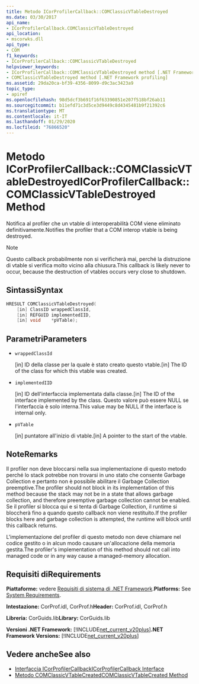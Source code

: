```yaml
---
title: Metodo ICorProfilerCallback::COMClassicVTableDestroyed
ms.date: 03/30/2017
api_name:
- ICorProfilerCallback.COMClassicVTableDestroyed
api_location:
- mscorwks.dll
api_type:
- COM
f1_keywords:
- ICorProfilerCallback::COMClassicVTableDestroyed
helpviewer_keywords:
- ICorProfilerCallback::COMClassicVTableDestroyed method [.NET Framework profiling]
- COMClassicVTableDestroyed method [.NET Framework profiling]
ms.assetid: 29da20ca-bf39-4356-8099-d9c3ac3423a9
topic_type:
- apiref
ms.openlocfilehash: 98d5dcf3b691f16f63390851e207f518bf26ab11
ms.sourcegitcommit: b11efd71c3d5ce3d9449c8d4345481b9f21392c6
ms.translationtype: MT
ms.contentlocale: it-IT
ms.lasthandoff: 01/29/2020
ms.locfileid: "76866520"
---
```

# <a name="icorprofilercallbackcomclassicvtabledestroyed-method"></a><span data-ttu-id="25b03-102">Metodo ICorProfilerCallback::COMClassicVTableDestroyed</span><span class="sxs-lookup"><span data-stu-id="25b03-102">ICorProfilerCallback::COMClassicVTableDestroyed Method</span></span>
<span data-ttu-id="25b03-103">Notifica al profiler che un vtable di interoperabilità COM viene eliminato definitivamente.</span><span class="sxs-lookup"><span data-stu-id="25b03-103">Notifies the profiler that a COM interop vtable is being destroyed.</span></span>  
  
> [!NOTE]
> <span data-ttu-id="25b03-104">Questo callback probabilmente non si verificherà mai, perché la distruzione di vtable si verifica molto vicino alla chiusura.</span><span class="sxs-lookup"><span data-stu-id="25b03-104">This callback is likely never to occur, because the destruction of vtables occurs very close to shutdown.</span></span>  
  
## <a name="syntax"></a><span data-ttu-id="25b03-105">Sintassi</span><span class="sxs-lookup"><span data-stu-id="25b03-105">Syntax</span></span>  
  
```cpp  
HRESULT COMClassicVTableDestroyed(  
    [in] ClassID wrappedClassId,  
    [in] REFGUID implementedIID,  
    [in] void    *pVTable);  
```  
  
## <a name="parameters"></a><span data-ttu-id="25b03-106">Parametri</span><span class="sxs-lookup"><span data-stu-id="25b03-106">Parameters</span></span>

- `wrappedClassId`

  <span data-ttu-id="25b03-107">\[in] ID della classe per la quale è stato creato questo vtable.</span><span class="sxs-lookup"><span data-stu-id="25b03-107">\[in] The ID of the class for which this vtable was created.</span></span>

- `implementedIID`

  <span data-ttu-id="25b03-108">\[in] ID dell'interfaccia implementata dalla classe.</span><span class="sxs-lookup"><span data-stu-id="25b03-108">\[in] The ID of the interface implemented by the class.</span></span> <span data-ttu-id="25b03-109">Questo valore può essere NULL se l'interfaccia è solo interna.</span><span class="sxs-lookup"><span data-stu-id="25b03-109">This value may be NULL if the interface is internal only.</span></span>

- `pVTable`

  <span data-ttu-id="25b03-110">\[in] puntatore all'inizio di vtable.</span><span class="sxs-lookup"><span data-stu-id="25b03-110">\[in] A pointer to the start of the vtable.</span></span>

## <a name="remarks"></a><span data-ttu-id="25b03-111">Note</span><span class="sxs-lookup"><span data-stu-id="25b03-111">Remarks</span></span>  
 <span data-ttu-id="25b03-112">Il profiler non deve bloccarsi nella sua implementazione di questo metodo perché lo stack potrebbe non trovarsi in uno stato che consente Garbage Collection e pertanto non è possibile abilitare il Garbage Collection preemptive.</span><span class="sxs-lookup"><span data-stu-id="25b03-112">The profiler should not block in its implementation of this method because the stack may not be in a state that allows garbage collection, and therefore preemptive garbage collection cannot be enabled.</span></span> <span data-ttu-id="25b03-113">Se il profiler si blocca qui e si tenta di Garbage Collection, il runtime si bloccherà fino a quando questo callback non viene restituito.</span><span class="sxs-lookup"><span data-stu-id="25b03-113">If the profiler blocks here and garbage collection is attempted, the runtime will block until this callback returns.</span></span>  
  
 <span data-ttu-id="25b03-114">L'implementazione del profiler di questo metodo non deve chiamare nel codice gestito o in alcun modo causare un'allocazione della memoria gestita.</span><span class="sxs-lookup"><span data-stu-id="25b03-114">The profiler's implementation of this method should not call into managed code or in any way cause a managed-memory allocation.</span></span>  
  
## <a name="requirements"></a><span data-ttu-id="25b03-115">Requisiti di</span><span class="sxs-lookup"><span data-stu-id="25b03-115">Requirements</span></span>  
 <span data-ttu-id="25b03-116">**Piattaforme:** vedere [Requisiti di sistema di .NET Framework](../../../../docs/framework/get-started/system-requirements.md).</span><span class="sxs-lookup"><span data-stu-id="25b03-116">**Platforms:** See [System Requirements](../../../../docs/framework/get-started/system-requirements.md).</span></span>  
  
 <span data-ttu-id="25b03-117">**Intestazione:** CorProf.idl, CorProf.h</span><span class="sxs-lookup"><span data-stu-id="25b03-117">**Header:** CorProf.idl, CorProf.h</span></span>  
  
 <span data-ttu-id="25b03-118">**Libreria:** CorGuids.lib</span><span class="sxs-lookup"><span data-stu-id="25b03-118">**Library:** CorGuids.lib</span></span>  
  
 <span data-ttu-id="25b03-119">**Versioni .NET Framework:** [!INCLUDE[net_current_v20plus](../../../../includes/net-current-v20plus-md.md)]</span><span class="sxs-lookup"><span data-stu-id="25b03-119">**.NET Framework Versions:** [!INCLUDE[net_current_v20plus](../../../../includes/net-current-v20plus-md.md)]</span></span>  
  
## <a name="see-also"></a><span data-ttu-id="25b03-120">Vedere anche</span><span class="sxs-lookup"><span data-stu-id="25b03-120">See also</span></span>

- [<span data-ttu-id="25b03-121">Interfaccia ICorProfilerCallback</span><span class="sxs-lookup"><span data-stu-id="25b03-121">ICorProfilerCallback Interface</span></span>](icorprofilercallback-interface.md)
- [<span data-ttu-id="25b03-122">Metodo COMClassicVTableCreated</span><span class="sxs-lookup"><span data-stu-id="25b03-122">COMClassicVTableCreated Method</span></span>](icorprofilercallback-comclassicvtablecreated-method.md)
